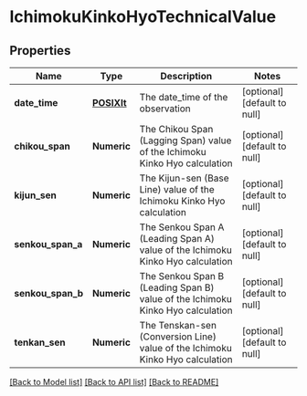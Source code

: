 # IchimokuKinkoHyoTechnicalValue

## Properties
Name | Type | Description | Notes
------------ | ------------- | ------------- | -------------
**date_time** | [**POSIXlt**](POSIXlt.md) | The date_time of the observation | [optional] [default to null]
**chikou_span** | **Numeric** | The Chikou Span (Lagging Span) value of the Ichimoku Kinko Hyo calculation | [optional] [default to null]
**kijun_sen** | **Numeric** | The Kijun-sen (Base Line) value of the Ichimoku Kinko Hyo calculation | [optional] [default to null]
**senkou_span_a** | **Numeric** | The Senkou Span A (Leading Span A) value of the Ichimoku Kinko Hyo calculation | [optional] [default to null]
**senkou_span_b** | **Numeric** | The Senkou Span B (Leading Span B) value of the Ichimoku Kinko Hyo calculation | [optional] [default to null]
**tenkan_sen** | **Numeric** | The Tenskan-sen (Conversion Line) value of the Ichimoku Kinko Hyo calculation | [optional] [default to null]

[[Back to Model list]](../README.md#documentation-for-models) [[Back to API list]](../README.md#documentation-for-api-endpoints) [[Back to README]](../README.md)


